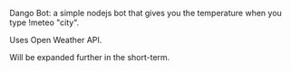 Dango Bot: a simple nodejs bot that gives you the temperature when you type !meteo "city".

Uses Open Weather API.

Will be expanded further in the short-term.
